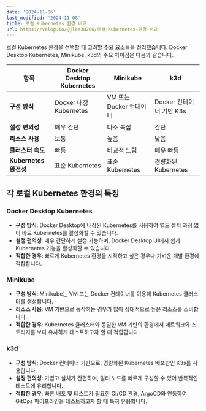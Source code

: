 ```yaml
---
date: '2024-11-06'
last_modified: '2024-11-08'
title: 로컬 Kubernetes 환경 비교
url: https://velog.io/@jlee38266/로컬-Kubernetes-환경-비교
---
```


로컬 Kubernetes 환경을 선택할 때 고려할 주요 요소들을 정리했습니다. Docker Desktop Kubernetes, Minikube, k3d의 주요 차이점은 다음과 같습니다.

| 항목              | Docker Desktop Kubernetes | Minikube                  | k3d                       |
|-------------------|---------------------------|----------------------------|---------------------------|
| **구성 방식**     | Docker 내장 Kubernetes    | VM 또는 Docker 컨테이너    | Docker 컨테이너 기반 K3s  |
| **설정 편의성**   | 매우 간단                  | 다소 복잡                  | 간단                      |
| **리소스 사용**   | 보통                      | 높음                       | 낮음                      |
| **클러스터 속도** | 빠름                      | 비교적 느림                | 매우 빠름                 |
| **Kubernetes 완전성** | 표준 Kubernetes       | 표준 Kubernetes            | 경량화된 Kubernetes       |

## 각 로컬 Kubernetes 환경의 특징

### Docker Desktop Kubernetes
- **구성 방식**: Docker Desktop에 내장된 Kubernetes를 사용하여 별도 설치 과정 없이 바로 Kubernetes를 활성화할 수 있습니다.
- **설정 편의성**: 매우 간단하게 설정 가능하며, Docker Desktop UI에서 쉽게 Kubernetes 기능을 활성화할 수 있습니다.
- **적합한 경우**: 빠르게 Kubernetes 환경을 시작하고 싶은 경우나 가벼운 개발 환경에 적합합니다.

### Minikube
- **구성 방식**: Minikube는 VM 또는 Docker 컨테이너를 이용해 Kubernetes 클러스터를 생성합니다.
- **리소스 사용**: VM 기반으로 동작하는 경우가 많아 상대적으로 높은 리소스를 소비합니다.
- **적합한 경우**: Kubernetes 클러스터와 동일한 VM 기반의 환경에서 네트워크와 스토리지를 보다 유사하게 테스트하고자 할 때 적합합니다.

### k3d
- **구성 방식**: Docker 컨테이너 기반으로, 경량화된 Kubernetes 배포판인 K3s를 사용합니다.
- **설정 편의성**: 가볍고 설치가 간편하며, 멀티 노드를 빠르게 구성할 수 있어 반복적인 테스트에 유리합니다.
- **적합한 경우**: 빠른 배포 및 테스트가 필요한 CI/CD 환경, ArgoCD와 연동하여 GitOps 파이프라인을 테스트하고자 할 때 특히 유용합니다.